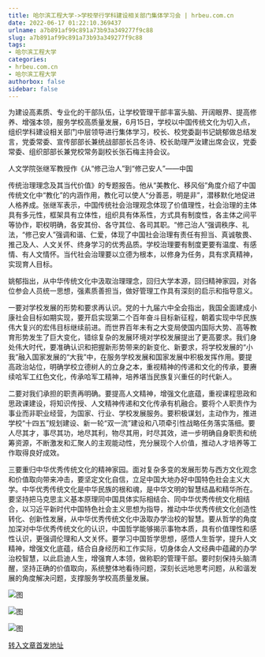 ```yaml
---
title: 哈尔滨工程大学->学校举行学科建设相关部门集体学习会 | hrbeu.com.cn
date: 2022-06-17 01:22:10.369437
urlname: a7b891af99c891a73b93a349277f9c88
slug: a7b891af99c891a73b93a349277f9c88
tags: 
- 哈尔滨工程大学
categories:
- hrbeu.com.cn
- 哈尔滨工程大学
authorbox: false
sidebar: false
---
```

为建设高素质、专业化的干部队伍，让学校管理干部丰富头脑、开阔眼界、提高修养、增强本领，服务学校高质量发展，6月15日，学校以中国传统文化为切入点，组织学科建设相关部门中层领导进行集体学习，校长、校党委副书记姚郁做总结发言，党委常委、宣传部部长兼统战部部长吕冬诗、校长助理严汝建出席会议，党委常委、组织部部长兼党校常务副校长张石梅主持会议。

人文学院张继军教授作《从“修己治人”到“修己安人”——中国
<!--more-->
传统治理理念及其当代价值》的专题报告。他从“美教化、移风俗”角度介绍了中国传统文化中“教化”的内涵作用，教化可以使人“分善恶，明是非”，潜移默化地促进人格养成。张继军表示，中国传统社会治理观念体现了价值理性，社会治理的主体具有多元性，框架具有立体性，组织具有体系性，方式具有制度性，各主体之间平等协作，职权明确，各安其份、各守其位、各司其职。“修己治人”强调秩序、礼法，“修己安人”强调和谐、仁爱，体现了中国社会治理有责任有担当、真诚敬畏、推己及人、人文关怀、终身学习的优秀品质。学校治理要有制度更要有温度、有感情、有人文情怀。当代社会治理要以立德为根本，以修身为任务，具有求真精神，实现育人目标。

姚郁指出，从中华传统文化中汲取治理理念，回归大学本源，回归精神家园，对各位参会人员统一思想，强素质善担当，做好管理工作具有深刻的启示和指导意义。

一要对学校发展的形势和要求再认识。党的十九届六中全会指出，我国全面建成小康社会目标如期实现，要开启实现第二个百年奋斗目标新征程，朝着实现中华民族伟大复兴的宏伟目标继续前进。而世界百年未有之大变局使国内国际大势、高等教育形势发生了巨大变化，错综复杂的发展环境对学校发展提出了更高要求。我们身处伟大时代，要准确认识和把握新形势带来的新变化、新要求，将学校发展的“小我”融入国家发展的“大我”中，在服务学校发展和国家发展中积极发挥作用。要提高政治站位，明确学校立德树人的立身之本，重视精神的传递和文化的传承，要赓续哈军工红色文化，传承哈军工精神，培养堪当民族复兴重任的时代新人。

二要对我们承担的职责再明确。要提高人文精神，增强文化底蕴，重视课程思政和思政课建设，将知识传授、人文精神传递和文化传承有机融合。要将个人职责作为事业而非职业经营，为国家、行业、学校发展服务。要积极谋划，主动作为，推进学校“十四五”规划建设、新一轮“双一流”建设和八项牵引性战略任务落实落细。要人尽其才，事尽其功，地尽其利，物尽其用，时尽其效，进一步明确自身职责和统筹资源，不断激发和汇聚人的主观能动性，充分展现个人价值，推动人才培养等工作取得良好成效。

三要重归中华优秀传统文化的精神家园。面对复杂多变的发展形势与西方文化观念和价值取向带来冲击，要坚定文化自信，立足中国大地办好中国特色社会主义大学。中华优秀传统文化是中华民族的根和魂，是中华文明的智慧结晶和精华所在。要坚持把马克思主义基本原理同中国具体实际相结合、同中华优秀传统文化相结合，以习近平新时代中国特色社会主义思想为指导，推动中华优秀传统文化创造性转化、创新性发展，从中华优秀传统文化中汲取办学治校的智慧。要从哲学的角度加深对中华优秀传统文化的认识，中国哲学能够揭示事物本质，具有价值理性和感性认识，更强调伦理和人文关怀。要学习中国哲学思想，感悟人生哲学，提升人文精神，增强文化底蕴，结合自身经历和工作实际，切身体会人文经典中蕴藏的办学治校智慧，以此启迪人生，增强育人本领，做称职的管理干部。要时刻保持头脑清醒，坚持正确的价值取向，系统整体地看待问题，深刻长远地思考问题，从和谐发展的角度解决问题，支撑服务学校高质量发展。

![图](http://gongxue.cn/__local/6/4A/DE/09BA5486C19EA8E47F314C25D3B_B075C697_E8BD.png)

![图](http://gongxue.cn/__local/8/84/AC/AE7EEB7814B39B0C7AD12F5AE08_27E89015_10D88.png)

![图](http://gongxue.cn/__local/9/09/18/F2FF50109CBB61913CFF8E550A9_335AE46F_166F5.jpeg)

[转入文章首发地址](http://gongxue.cn/info/1141/72132.htm)